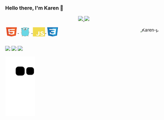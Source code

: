 ### Hello there, I'm Karen 👋

<div align="center">
  <a href="https://github.com/karen-ribeiro">
  <img height="190em" src="https://github-readme-stats.vercel.app/api?username=karen-ribeiro&show_icons=true&theme=transparent&include_all_commits=true&count_private=true"/>
  <img height="190em" src="https://github-readme-stats.vercel.app/api/top-langs/?username=karen-ribeiro&layout=compact&langs_count=7&theme=transparent"/>
</div>
  
<div style="display: inline_block"><br>
    <img align="center" alt="Karen-HTML" height="30" width="40" src="https://raw.githubusercontent.com/devicons/devicon/master/icons/html5/html5-original.svg">
    <img align="center" alt="Karen-Go" height="30" width="40" src="https://raw.githubusercontent.com/devicons/devicon/master/icons/go/go-original.svg">
    <img align="center" alt="Karen-Js" height="30" width="40" src="https://raw.githubusercontent.com/devicons/devicon/master/icons/javascript/javascript-plain.svg">
    <img align="center" alt="Karen-CSS" height="30" width="40" src="https://raw.githubusercontent.com/devicons/devicon/master/icons/css3/css3-original.svg">
    <img align="right" alt="Karen-pic" height="150" style="border-radius:50px;" src="https://media.discordapp.net/attachments/1028383801778393088/1037518094941311067/espelhada.jpg?width=422&height=484">
</div>
  
  ##
 
<div> 
  <a href="https://instagram.com/kah.mr" target="_blank"><img src="https://img.shields.io/badge/-Instagram-%23E4405F?style=for-the-badge&logo=instagram&logoColor=white" target="_blank"></a>
  <a href = "mailto:mrkarenpro@gmail.com"><img src="https://img.shields.io/badge/-Gmail-%23333?style=for-the-badge&logo=gmail&logoColor=white" target="_blank"></a>
  <a href="https://www.linkedin.com/in/karenmribeiro/" target="_blank"><img src="https://img.shields.io/badge/-LinkedIn-%230077B5?style=for-the-badge&logo=linkedin&logoColor=white" target="_blank"></a> 
 
  ![Snake animation](https://github.com/rafaballerini/rafaballerini/blob/output/github-contribution-grid-snake.svg)
 
</div>

